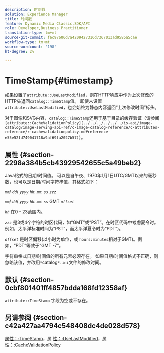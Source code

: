 ```yaml
---
description: 时间戳
solution: Experience Manager
title: 时间戳
feature: Dynamic Media Classic,SDK/API
role: Developer,Business Practitioner
translation-type: tm+mt
source-git-commit: f6c97606d7a4209427316d7367013ad9585a5cae
workflow-type: tm+mt
source-wordcount: '198'
ht-degree: 2%

---
```



# TimeStamp{#timestamp}

如果设置了`attribute::UseLastModified`，则在HTTP响应中作为上次修改的HTTP头返回`catalog::TimeStamp`值。 即使未设置`attribute::UseLastModified`，也会始终为静态内容返回“上次修改时间”标头。

对于图像和SVG内容，`catalog::TimeStamp`还用于基于目录的缓存验证（请参阅` [attribute::CacheValidationPolicy](../../../../../../is-api/image-catalog/image-serving-api-ref/c-image-catalog-reference/c-attributes-reference/r-cachevalidationpolicy.md#reference-e55e52fd749041718a9af69fa2027b57)`）。

## 属性 {#section-2298a384b5cb43929542655c5a49beb2}

Java格式的日期/时间值。 可以是自午夜、1970年1月1日UTC/GMT以来的毫秒数，也可以是日期/时间字符串值，其格式如下：

*`mm`*/  *`dd`*/  *`yyyy`* *`hh`*: *`mm`*:  *`ss`* *`zzz`*

*`mm`*/  *`dd`*/  *`yyyy`* *`hh`*: *`mm`*: *`ss`* GMT  *`offset`*

*`hh`* 在0 - 23范围内。

*`zzz`* 是3或4个字符的时区代码，如“GMT”或“PST”。在时区代码中考虑夏令时。 例如，太平洋标准时间为“PST”，而太平洋夏令时为“PDT”)。

*`offset`* 是时区偏移(以小时为单位，或 `hours:minutes`相对于GMT)。例如，“PDT”等效于“GMT -7”。

字符串格式日期/时间值的所有元素必须存在。 如果日期/时间值格式不正确，则忽略该值，并改用`*`catalog`*.ini`文件的修改时间。

## 默认 {#section-0cbf801401ff4857bdda168fd12358af}

`attribute::TimeStamp` 字段为空或不存在。

## 另请参阅 {#section-c42a427aa4794c548408dc4de028d578}

[属性：:TimeStamp](../../../../../../is-api/image-catalog/image-serving-api-ref/c-image-catalog-reference/c-attributes-reference/r-timestamp.md#reference-4213c599a64942ee8cb9d80696b08296)，属 [性：:UseLastModified](../../../../../../is-api/image-catalog/image-serving-api-ref/c-image-catalog-reference/c-attributes-reference/r-uselastmodified.md#reference-73ecc421e6864a38aec5a4775f06b8e8)，属 [性：:CacheValidationPolicy](../../../../../../is-api/image-catalog/image-serving-api-ref/c-image-catalog-reference/c-attributes-reference/r-cachevalidationpolicy.md#reference-e55e52fd749041718a9af69fa2027b57)
